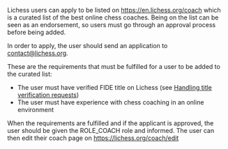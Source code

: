 Lichess users can apply to be listed on https://en.lichess.org/coach which is a curated list of the best online chess coaches. Being on the list can be seen as an endorsement, so users must go through an approval process before being added.

In order to apply, the user should send an application to contact@lichess.org.

These are the requirements that must be fulfilled for a user to be added to the curated list:
* The user must have verified FIDE title on Lichess (see [Handling title verification requests](Handling-title-verification-requests))
* The user must have experience with chess coaching in an online environment

When the requirements are fulfilled and if the applicant is approved, the user should be given the ROLE_COACH role and informed. The user can then edit their coach page on https://lichess.org/coach/edit